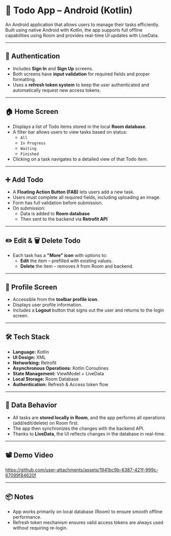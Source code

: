 # 📝 Todo App – Android (Kotlin)

An Android application that allows users to manage their tasks efficiently. Built using native Android with Kotlin, the app supports full offline capabilities using Room and provides real-time UI updates with LiveData.

---

## 🔐 Authentication

- Includes **Sign In** and **Sign Up** screens.
- Both screens have **input validation** for required fields and proper formatting.
- Uses a **refresh token system** to keep the user authenticated and automatically request new access tokens.

---

## 🏠 Home Screen

- Displays a list of Todo items stored in the local **Room database**.
- A filter bar allows users to view tasks based on status:
  - `All`
  - `In Progress`
  - `Waiting`
  - `Finished`
- Clicking on a task navigates to a detailed view of that Todo item.

---

## ➕ Add Todo

- A **Floating Action Button (FAB)** lets users add a new task.
- Users must complete all required fields, including uploading an image.
- Form has full validation before submission.
- On submission:
  - Data is added to **Room database**
  - Then sent to the backend via **Retrofit API**

---

## ✏️ Edit & 🗑️ Delete Todo

- Each task has a **"More" icon** with options to:
  - **Edit** the item – prefilled with existing values.
  - **Delete** the item – removes it from Room and backend.

---

## 👤 Profile Screen

- Accessible from the **toolbar profile icon**.
- Displays user profile information.
- Includes a **Logout** button that signs out the user and returns to the login screen.

---

## 🛠️ Tech Stack

- **Language:** Kotlin
- **UI Design:** XML
- **Networking:** Retrofit
- **Asynchronous Operations:** Kotlin Coroutines
- **State Management:** ViewModel + LiveData
- **Local Storage:** Room Database
- **Authentication:** Refresh & Access token flow

---

## 🧠 Data Behavior

- All tasks are **stored locally in Room**, and the app performs all operations (add/edit/delete) on Room first.
- The app then synchronizes the changes with the backend API.
- Thanks to **LiveData**, the UI reflects changes in the database in real-time.

---
## 📽️ Demo Video

 https://github.com/user-attachments/assets/1941bc9b-6387-421f-999c-67099f84620f


---


## 📦 Notes

- App works primarily on local database (Room) to ensure smooth offline performance.
- Refresh token mechanism ensures valid access tokens are always used without requiring re-login.

